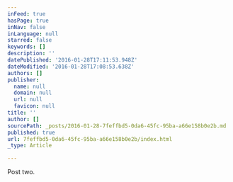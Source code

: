```yaml
---
inFeed: true
hasPage: true
inNav: false
inLanguage: null
starred: false
keywords: []
description: ''
datePublished: '2016-01-28T17:11:53.948Z'
dateModified: '2016-01-28T17:08:53.638Z'
authors: []
publisher:
  name: null
  domain: null
  url: null
  favicon: null
title: ''
author: []
sourcePath: _posts/2016-01-28-7feffbd5-0da6-45fc-95ba-a66e158b0e2b.md
published: true
url: 7feffbd5-0da6-45fc-95ba-a66e158b0e2b/index.html
_type: Article

---
```

Post two.